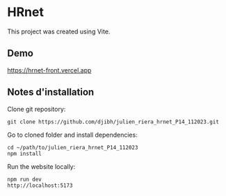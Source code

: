 # HRnet

This project was created using Vite.

## Demo

https://hrnet-front.vercel.app

## Notes d'installation

Clone git repository:

```
git clone https://github.com/djibh/julien_riera_hrnet_P14_112023.git
```

Go to cloned folder and install dependencies:

```
cd ~/path/to/julien_riera_hrnet_P14_112023
npm install
```

Run the website locally:

```
npm run dev
http://localhost:5173
```
